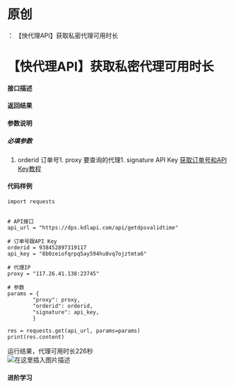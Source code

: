 # 原创
：  【快代理API】获取私密代理可用时长

# 【快代理API】获取私密代理可用时长

#### 接口描述

#### 返回结果

#### 参数说明

##### 必填参数
1. orderid 订单号1. proxy 要查询的代理1. signature API Key
[获取订单号和API Key教程](https://blog.csdn.net/kdl_csdn/article/details/105160723)

#### 代码样例

```
import requests


# API接口
api_url = "https://dps.kdlapi.com/api/getdpsvalidtime"

# 订单号跟API Key
orderid = 938452897319117
api_key = "8b0zeiofqrpq5ay594hu8vq7ojztmta6"

# 代理IP
proxy = "117.26.41.138:23745"

# 参数
params = {
        "proxy": proxy,
        "orderid": orderid,
        "signature": api_key,
        }

res = requests.get(api_url, params=params)
print(res.content)

```

运行结果，代理可用时长226秒<br/> <img alt="在这里插入图片描述" src="https://i-blog.csdnimg.cn/blog_migrate/b03a276ef5eeb7a49e649e8f9e26ec16.png"/>

#### 进阶学习
